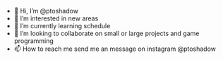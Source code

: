 - 👋 Hi, I’m @ptoshadow
- 👀 I’m interested in new areas
- 🌱 I’m currently learning schedule
- 💞️ I’m looking to collaborate on small or large projects and game programming
- 📫 How to reach me send me an message on instagram @ptoshadow

<!---
ptoshadow/ptoshadow is a ✨ special ✨ repository because its `README.md` (this file) appears on your GitHub profile.
You can click the Preview link to take a look at your changes.
--->
